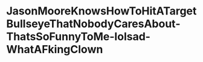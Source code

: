 # JasonMooreKnowsHowToHitATargetBullseyeThatNobodyCaresAbout-ThatsSoFunnyToMe-lolsad-WhatAFkingClown